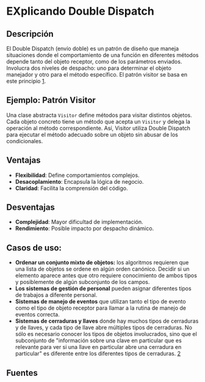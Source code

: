 # EXplicando Double Dispatch

## Descripción

El Double Dispatch (envío doble) es un patrón de diseño que maneja situaciones donde el comportamiento de una función en diferentes métodos depende tanto del objeto receptor, como de los parámetros enviados. Involucra dos niveles de despacho: uno para determinar el objeto manejador y otro para el método específico. El patrón visitor se basa en este principio [1].

## Ejemplo: Patrón Visitor

Una clase abstracta `Visitor` define métodos para visitar distintos objetos. Cada objeto concreto tiene un método que acepta un `Visitor` y delega la operación al método correspondiente. Así, Visitor utiliza Double Dispatch para ejecutar el método adecuado sobre un objeto sin abusar de los condicionales.

## Ventajas

- **Flexibilidad**: Define comportamientos complejos.
- **Desacoplamiento**: Encapsula la lógica de negocio.
- **Claridad**: Facilita la comprensión del código.

## Desventajas

- **Complejidad**: Mayor dificultad de implementación.
- **Rendimiento**: Posible impacto por despacho dinámico.

## Casos de uso:
- **Ordenar un conjunto mixto de objetos:** los algoritmos requieren que una lista de objetos se ordene en algún orden canónico. Decidir si un elemento aparece antes que otro requiere conocimiento de ambos tipos y posiblemente de algún subconjunto de los campos.
- **Los sistemas de gestión de personal** pueden asignar diferentes tipos de trabajos a diferente personal.
- **Sistemas de manejo de eventos** que utilizan tanto el tipo de evento como el tipo de objeto receptor para llamar a la rutina de manejo de eventos correcta.
- **Sistemas de cerraduras y llaves** donde hay muchos tipos de cerraduras y de llaves, y cada tipo de llave abre múltiples tipos de cerraduras. No sólo es necesario conocer los tipos de objetos involucrados, sino que el subconjunto de "información sobre una clave en particular que es relevante para ver si una llave en particular abre una cerradura en particular" es diferente entre los diferentes tipos de cerraduras. [2]

## Fuentes
[1]: https://refactoring.guru/es/design-patterns/visitor-double-dispatch
[2]: https://en.wikipedia.org/wiki/Double_dispatch